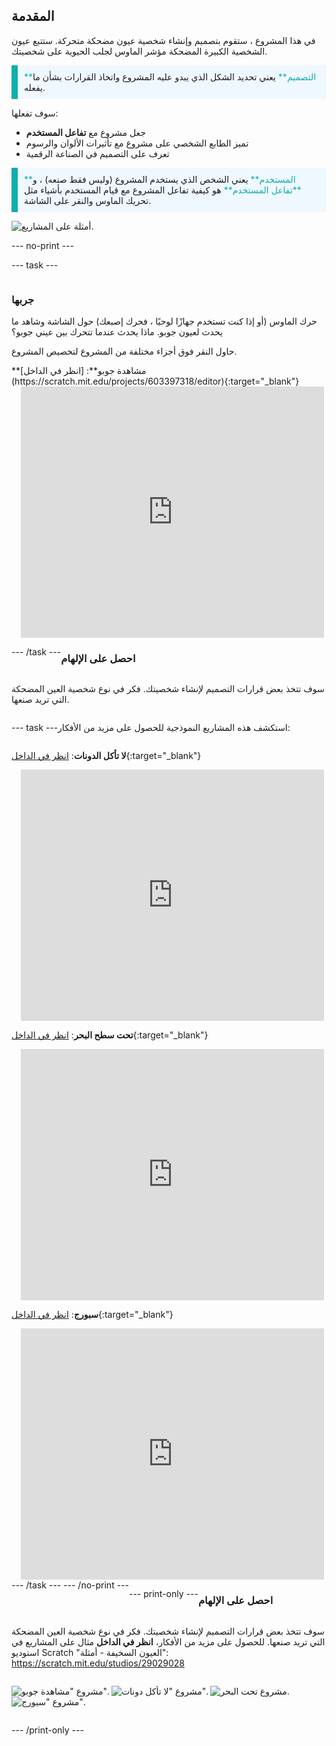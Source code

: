 ## المقدمة

في هذا المشروع ، ستقوم بتصميم وإنشاء شخصية عيون مضحكة متحركة. ستتبع عيون الشخصية الكبيرة المضحكة مؤشر الماوس لجلب الحيوية على شخصيتك.

<p style="border-left: solid; border-width:10px; border-color: #0faeb0; background-color: aliceblue; padding: 10px;">
<span style="color: #0faeb0">**التصميم**</span> يعني تحديد الشكل الذي يبدو عليه المشروع واتخاذ القرارات بشأن ما يفعله. 
</p>

سوف تفعلها:
+ جعل مشروع مع **تفاعل المستخدم**
+ تميز الطابع الشخصي على مشروع مع تأثيرات الألوان والرسوم
+ تعرف على التصميم في الصناعة الرقمية

<p style="border-left: solid; border-width:10px; border-color: #0faeb0; background-color: aliceblue; padding: 10px;">
<span style="color: #0faeb0">**المستخدم**</span> يعني الشخص الذي يستخدم المشروع (وليس فقط صنعه) ، و <span style="color: #0faeb0">**تفاعل المستخدم**</span> هو كيفية تفاعل المشروع مع قيام المستخدم بأشياء مثل تحريك الماوس والنقر على الشاشة. 
</p>

![أمثلة على المشاريع.](images/showcase-line.png)

--- no-print ---

--- task ---

<div style="display: flex; flex-wrap: wrap">
<div style="flex-basis: 175px; flex-grow: 1">  

### جربها 

حرك الماوس (أو إذا كنت تستخدم جهازًا لوحيًا ، فحرك إصبعك) حول الشاشة وشاهد ما يحدث لعيون جوبو. ماذا يحدث عندما تتحرك بين عيني جوبو؟ 
  
حاول النقر فوق أجزاء مختلفة من المشروع لتخصيص المشروع.

</div>
<div>
**مشاهدة جوبو**: [انظر في الداخل](https://scratch.mit.edu/projects/603397318/editor){:target="_blank"}
<div class="scratch-preview" style="margin-left: 15px;">
  <iframe allowtransparency="true" width="485" height="402" src="https://scratch.mit.edu/projects/embed/603397318/?autostart=false" frameborder="0"></iframe>
</div>

</div>

--- /task ---

### احصل على الإلهام

سوف تتخذ بعض قرارات التصميم لإنشاء شخصيتك. فكر في نوع شخصية العين المضحكة التي تريد صنعها.

--- task ---

استكشف هذه المشاريع النموذجية للحصول على مزيد من الأفكار:

**لا تأكل الدونات**: [انظر في الداخل](https://scratch.mit.edu/projects/603397027/editor){:target="_blank"}
<div class="scratch-preview" style="margin-left: 15px;">
  <iframe allowtransparency="true" width="485" height="402" src="https://scratch.mit.edu/projects/embed/603397027/?autostart=false" frameborder="0"></iframe>
</div>

**تحت سطح البحر**: [انظر في الداخل](https://scratch.mit.edu/projects/603397812/editor){:target="_blank"}
<div class="scratch-preview" style="margin-left: 15px;">
  <iframe allowtransparency="true" width="485" height="402" src="https://scratch.mit.edu/projects/embed/603397812/?autostart=false" frameborder="0"></iframe>
</div>

**سبورج**: [انظر في الداخل](https://scratch.mit.edu/projects/603397563/editor){:target="_blank"}
<div class="scratch-preview" style="margin-left: 15px;">
  <iframe allowtransparency="true" width="485" height="402" src="https://scratch.mit.edu/projects/embed/603397563/?autostart=false" frameborder="0"></iframe>
</div>
--- /task --- 
--- /no-print ---

--- print-only ---

### احصل على الإلهام

سوف تتخذ بعض قرارات التصميم لإنشاء شخصيتك. فكر في نوع شخصية العين المضحكة التي تريد صنعها. للحصول على مزيد من الأفكار، **انظر في الداخل** مثال على المشاريع في استوديو Scratch "العيون السخيفة - أمثلة": https://scratch.mit.edu/studios/29029028

![مشروع "مشاهدة جوبو".](images/gobo-watching.png) ![مشروع "لا تأكل دونات".](images/dont-eat-donut.png) ![مشروع تحت البحر.](images/under-the-sea.png) ![مشروع "سبورج".](images/sporg.png)

--- /print-only ---

 

